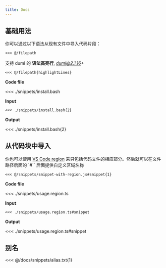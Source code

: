 ```yaml
---
title: Docs
---
```


## 基础用法

你可以通过以下语法从现有文件中导入代码片段：

```markdown
<<< @/filepath
```

支持 dumi 的 **语法高亮行**, <i>dumi@2.1.16+</i>

```markdown
<<< @/filepath{highlightLines}
```

**Code file**

<<< ./snippets/install.bash

**Input**

```markdown
<<< ./snippets/install.bash{2}
```

**Output**

<<< ./snippets/install.bash{2}

## 从代码块中导入

你也可以使用 [VS Code region](https://code.visualstudio.com/docs/editor/codebasics#_folding) 来只包括代码文件的相应部分。然后就可以在文件路径后面的 `#`` 后面提供自定义区域名称

```markdown
<<< @/snippets/snippet-with-region.js#snippet{1}
```

**Code file**

<<< ./snippets/usage.region.ts

**Input**

```markdown
<<< ./snippets/usage.region.ts#snippet
```

**Output**

<<< ./snippets/usage.region.ts#snippet

## 别名

<<< @/docs/snippets/alias.txt{1}
